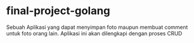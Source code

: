 # final-project-golang
Sebuah Aplikasi yang dapat menyimpan foto maupun membuat comment untuk foto orang lain. Aplikasi ini akan dilengkapi dengan proses CRUD
